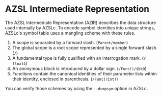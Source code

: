 # AZSL Intermediate Representation

The AZSL Intermediate Representation (AZIR) describes the data structure used internally by AZSLc. To encode symbol identities into unique strings, AZSLc's symbol table uses a mangling scheme with these rules. 

1. A scope is separated by a forward slash. (`Parent/member`)
2. The global scope is a root scope represented by a single forward slash. (`/`)
3. A fundamental type is fully qualified with an interrogation mark. (`?float4`)
4. An anonymous block is introduced by a dollar sign. (`/Func()/$bk0`)
5. Functions contain the canonical identities of their parameter lists within their identity, enclosed in parenthesis. (`/Func(?int)`)
   
You can verify those schemes by using the `--dumpsym` option in AZSLc.